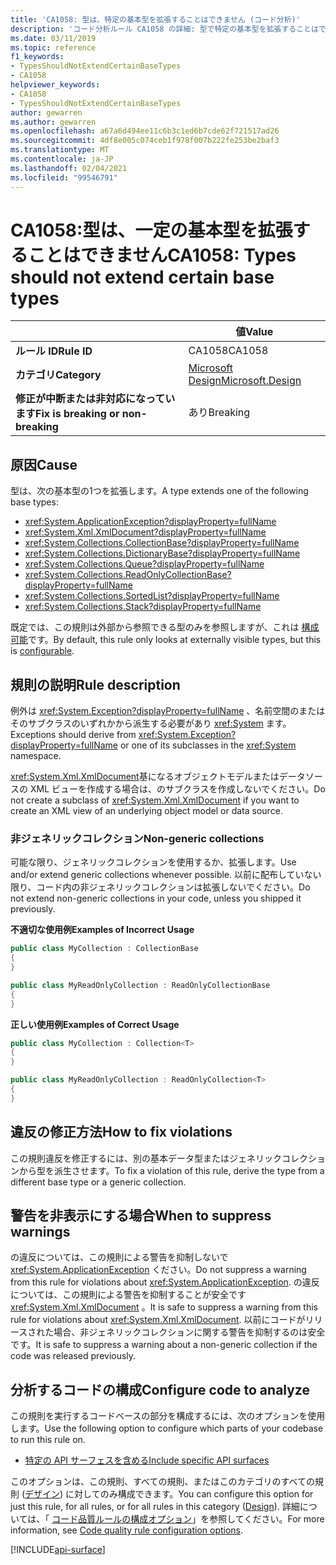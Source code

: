 ```yaml
---
title: 'CA1058: 型は、特定の基本型を拡張することはできません (コード分析)'
description: 'コード分析ルール CA1058 の詳細: 型で特定の基本型を拡張することはできません'
ms.date: 03/11/2019
ms.topic: reference
f1_keywords:
- TypesShouldNotExtendCertainBaseTypes
- CA1058
helpviewer_keywords:
- CA1058
- TypesShouldNotExtendCertainBaseTypes
author: gewarren
ms.author: gewarren
ms.openlocfilehash: a67a6d494ee11c6b3c1ed6b7cde62f721517ad26
ms.sourcegitcommit: 4df8e005c074ceb1f978f007b222fe253be2baf3
ms.translationtype: MT
ms.contentlocale: ja-JP
ms.lasthandoff: 02/04/2021
ms.locfileid: "99546791"
---
```

# <a name="ca1058-types-should-not-extend-certain-base-types"></a><span data-ttu-id="3d573-103">CA1058:型は、一定の基本型を拡張することはできません</span><span class="sxs-lookup"><span data-stu-id="3d573-103">CA1058: Types should not extend certain base types</span></span>

| | <span data-ttu-id="3d573-104">値</span><span class="sxs-lookup"><span data-stu-id="3d573-104">Value</span></span> |
|-|-|
| <span data-ttu-id="3d573-105">**ルール ID**</span><span class="sxs-lookup"><span data-stu-id="3d573-105">**Rule ID**</span></span> |<span data-ttu-id="3d573-106">CA1058</span><span class="sxs-lookup"><span data-stu-id="3d573-106">CA1058</span></span>|
| <span data-ttu-id="3d573-107">**カテゴリ**</span><span class="sxs-lookup"><span data-stu-id="3d573-107">**Category**</span></span> |[<span data-ttu-id="3d573-108">Microsoft Design</span><span class="sxs-lookup"><span data-stu-id="3d573-108">Microsoft.Design</span></span>](design-warnings.md)|
| <span data-ttu-id="3d573-109">**修正が中断または非対応になっています**</span><span class="sxs-lookup"><span data-stu-id="3d573-109">**Fix is breaking or non-breaking**</span></span> |<span data-ttu-id="3d573-110">あり</span><span class="sxs-lookup"><span data-stu-id="3d573-110">Breaking</span></span>|

## <a name="cause"></a><span data-ttu-id="3d573-111">原因</span><span class="sxs-lookup"><span data-stu-id="3d573-111">Cause</span></span>

<span data-ttu-id="3d573-112">型は、次の基本型の1つを拡張します。</span><span class="sxs-lookup"><span data-stu-id="3d573-112">A type extends one of the following base types:</span></span>

- <xref:System.ApplicationException?displayProperty=fullName>
- <xref:System.Xml.XmlDocument?displayProperty=fullName>
- <xref:System.Collections.CollectionBase?displayProperty=fullName>
- <xref:System.Collections.DictionaryBase?displayProperty=fullName>
- <xref:System.Collections.Queue?displayProperty=fullName>
- <xref:System.Collections.ReadOnlyCollectionBase?displayProperty=fullName>
- <xref:System.Collections.SortedList?displayProperty=fullName>
- <xref:System.Collections.Stack?displayProperty=fullName>

<span data-ttu-id="3d573-113">既定では、この規則は外部から参照できる型のみを参照しますが、これは [構成可能](#configure-code-to-analyze)です。</span><span class="sxs-lookup"><span data-stu-id="3d573-113">By default, this rule only looks at externally visible types, but this is [configurable](#configure-code-to-analyze).</span></span>

## <a name="rule-description"></a><span data-ttu-id="3d573-114">規則の説明</span><span class="sxs-lookup"><span data-stu-id="3d573-114">Rule description</span></span>

<span data-ttu-id="3d573-115">例外は <xref:System.Exception?displayProperty=fullName> 、名前空間のまたはそのサブクラスのいずれかから派生する必要があり <xref:System> ます。</span><span class="sxs-lookup"><span data-stu-id="3d573-115">Exceptions should derive from <xref:System.Exception?displayProperty=fullName> or one of its subclasses in the <xref:System> namespace.</span></span>

<span data-ttu-id="3d573-116"><xref:System.Xml.XmlDocument>基になるオブジェクトモデルまたはデータソースの XML ビューを作成する場合は、のサブクラスを作成しないでください。</span><span class="sxs-lookup"><span data-stu-id="3d573-116">Do not create a subclass of <xref:System.Xml.XmlDocument> if you want to create an XML view of an underlying object model or data source.</span></span>

### <a name="non-generic-collections"></a><span data-ttu-id="3d573-117">非ジェネリックコレクション</span><span class="sxs-lookup"><span data-stu-id="3d573-117">Non-generic collections</span></span>

<span data-ttu-id="3d573-118">可能な限り、ジェネリックコレクションを使用するか、拡張します。</span><span class="sxs-lookup"><span data-stu-id="3d573-118">Use and/or extend generic collections whenever possible.</span></span> <span data-ttu-id="3d573-119">以前に配布していない限り、コード内の非ジェネリックコレクションは拡張しないでください。</span><span class="sxs-lookup"><span data-stu-id="3d573-119">Do not extend non-generic collections in your code, unless you shipped it previously.</span></span>

<span data-ttu-id="3d573-120">**不適切な使用例**</span><span class="sxs-lookup"><span data-stu-id="3d573-120">**Examples of Incorrect Usage**</span></span>

```csharp
public class MyCollection : CollectionBase
{
}

public class MyReadOnlyCollection : ReadOnlyCollectionBase
{
}
```

<span data-ttu-id="3d573-121">**正しい使用例**</span><span class="sxs-lookup"><span data-stu-id="3d573-121">**Examples of Correct Usage**</span></span>

```csharp
public class MyCollection : Collection<T>
{
}

public class MyReadOnlyCollection : ReadOnlyCollection<T>
{
}
```

## <a name="how-to-fix-violations"></a><span data-ttu-id="3d573-122">違反の修正方法</span><span class="sxs-lookup"><span data-stu-id="3d573-122">How to fix violations</span></span>

<span data-ttu-id="3d573-123">この規則違反を修正するには、別の基本データ型またはジェネリックコレクションから型を派生させます。</span><span class="sxs-lookup"><span data-stu-id="3d573-123">To fix a violation of this rule, derive the type from a different base type or a generic collection.</span></span>

## <a name="when-to-suppress-warnings"></a><span data-ttu-id="3d573-124">警告を非表示にする場合</span><span class="sxs-lookup"><span data-stu-id="3d573-124">When to suppress warnings</span></span>

<span data-ttu-id="3d573-125">の違反については、この規則による警告を抑制しないで <xref:System.ApplicationException> ください。</span><span class="sxs-lookup"><span data-stu-id="3d573-125">Do not suppress a warning from this rule for violations about <xref:System.ApplicationException>.</span></span> <span data-ttu-id="3d573-126">の違反については、この規則による警告を抑制することが安全です <xref:System.Xml.XmlDocument> 。</span><span class="sxs-lookup"><span data-stu-id="3d573-126">It is safe to suppress a warning from this rule for violations about <xref:System.Xml.XmlDocument>.</span></span> <span data-ttu-id="3d573-127">以前にコードがリリースされた場合、非ジェネリックコレクションに関する警告を抑制するのは安全です。</span><span class="sxs-lookup"><span data-stu-id="3d573-127">It is safe to suppress a warning about a non-generic collection if the code was released previously.</span></span>

## <a name="configure-code-to-analyze"></a><span data-ttu-id="3d573-128">分析するコードの構成</span><span class="sxs-lookup"><span data-stu-id="3d573-128">Configure code to analyze</span></span>

<span data-ttu-id="3d573-129">この規則を実行するコードベースの部分を構成するには、次のオプションを使用します。</span><span class="sxs-lookup"><span data-stu-id="3d573-129">Use the following option to configure which parts of your codebase to run this rule on.</span></span>

- [<span data-ttu-id="3d573-130">特定の API サーフェスを含める</span><span class="sxs-lookup"><span data-stu-id="3d573-130">Include specific API surfaces</span></span>](#include-specific-api-surfaces)

<span data-ttu-id="3d573-131">このオプションは、この規則、すべての規則、またはこのカテゴリのすべての規則 ([デザイン](design-warnings.md)) に対してのみ構成できます。</span><span class="sxs-lookup"><span data-stu-id="3d573-131">You can configure this option for just this rule, for all rules, or for all rules in this category ([Design](design-warnings.md)).</span></span> <span data-ttu-id="3d573-132">詳細については、「 [コード品質ルールの構成オプション](../code-quality-rule-options.md)」を参照してください。</span><span class="sxs-lookup"><span data-stu-id="3d573-132">For more information, see [Code quality rule configuration options](../code-quality-rule-options.md).</span></span>

[!INCLUDE[api-surface](~/includes/code-analysis/api-surface.md)]
